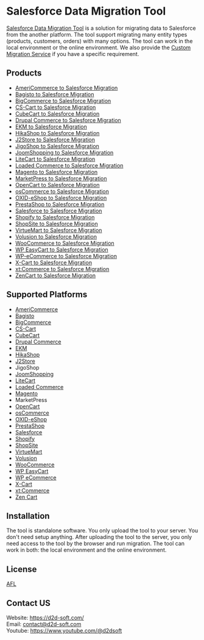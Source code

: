 # Salesforce Data Migration Tool
[Salesforce Data Migration Tool](https://d2d-soft.com/43-salesforce-migration) is a solution for migrating data to Salesforce from the another platform. The tool support migrating many entity types (products, customers, orders) with many options. The tool can work in the local environment or the online environment. We also provide the [Custom Migration Service](https://d2d-soft.com/migration-services/296-data-migration-customization.html) if you have a specific requirement. 

## Products
- [AmeriCommerce to Salesforce Migration](https://d2d-soft.com/salesforce-migration/779-7256-americommerce-to-salesforce-migration-tool.html#/72-entities-1000)
- [Bagisto to Salesforce Migration](https://d2d-soft.com/salesforce-migration/946-8965-bagisto-to-salesforce-migration-tool.html#/72-entities-1000)
- [BigCommerce to Salesforce Migration](https://d2d-soft.com/salesforce-migration/738-6946-bigcommerce-to-salesforce-migration-tool.html#/72-entities-1000)
- [CS-Cart to Salesforce Migration](https://d2d-soft.com/salesforce-migration/739-6957-cs-cart-to-salesforce-migration-tool.html#/72-entities-1000)
- [CubeCart to Salesforce Migration](https://d2d-soft.com/salesforce-migration/740-6968-cubecart-to-salesforce-migration-tool.html#/72-entities-1000)
- [Drupal Commerce to Salesforce Migration](https://d2d-soft.com/salesforce-migration/741-drupal-commerce-to-salesforce-migration-service.html)
- [EKM to Salesforce Migration](https://d2d-soft.com/salesforce-migration/833-7808-ekm-to-salesforce-migration-tool.html#/72-entities-1000)
- [HikaShop to Salesforce Migration](https://d2d-soft.com/salesforce-migration/742-6990-hikashop-to-salesforce-migration-tool.html#/72-entities-1000)
- [J2Store to Salesforce Migration](https://d2d-soft.com/salesforce-migration/743-7001-j2store-to-salesforce-migration-tool.html#/72-entities-1000)
- [JigoShop to Salesforce Migration](https://d2d-soft.com/salesforce-migration/744-7012-jigoshop-to-salesforce-migration-tool.html#/72-entities-1000)
- [JoomShopping to Salesforce Migration](https://d2d-soft.com/salesforce-migration/745-7023-joomshopping-to-salesforce-migration-tool.html#/72-entities-1000)
- [LiteCart to Salesforce Migration](https://d2d-soft.com/salesforce-migration/887-8370-litecart-to-salesforce-migration-tool.html#/72-entities-1000)
- [Loaded Commerce to Salesforce Migration](https://d2d-soft.com/salesforce-migration/746-7034-loaded-to-salesforce-migration-tool.html#/72-entities-1000)
- [Magento to Salesforce Migration](https://d2d-soft.com/salesforce-migration/747-7045-magento-to-salesforce-migration-tool.html#/72-entities-1000)
- [MarketPress to Salesforce Migration](https://d2d-soft.com/salesforce-migration/748-7056-marketpress-to-salesforce-migration-tool.html#/72-entities-1000)
- [OpenCart to Salesforce Migration](https://d2d-soft.com/salesforce-migration/749-7067-opencart-to-salesforce-migration-tool.html#/72-entities-1000)
- [osCommerce to Salesforce Migration](https://d2d-soft.com/salesforce-migration/750-7078-oscommerce-to-salesforce-migration-tool.html#/72-entities-1000)
- [OXID-eShop to Salesforce Migration](https://d2d-soft.com/salesforce-migration/751-7089-oxid-eshop-to-salesforce-migration-tool.html#/72-entities-1000)
- [PrestaShop to Salesforce Migration](https://d2d-soft.com/salesforce-migration/752-7100-prestashop-to-salesforce-migration-tool.html#/72-entities-1000)
- [Salesforce to Salesforce Migration](https://d2d-soft.com/salesforce-migration/753-7111-salesforce-to-salesforce-migration-tool.html#/72-entities-1000)
- [Shopify to Salesforce Migration](https://d2d-soft.com/salesforce-migration/754-7122-shopify-to-salesforce-migration-tool.html#/72-entities-1000)
- [ShopSite to Salesforce Migration](https://d2d-soft.com/salesforce-migration/860-8084-shopsite-to-salesforce-migration-tool.html#/72-entities-1000)
- [VirtueMart to Salesforce Migration](https://d2d-soft.com/salesforce-migration/755-7133-virtuemart-to-salesforce-migration-tool.html#/72-entities-1000)
- [Volusion to Salesforce Migration](https://d2d-soft.com/salesforce-migration/756-7144-volusion-to-salesforce-migration-tool.html#/72-entities-1000)
- [WooCommerce to Salesforce Migration](https://d2d-soft.com/salesforce-migration/757-7155-woocommerce-to-salesforce-migration-tool.html#/72-entities-1000)
- [WP EasyCart to Salesforce Migration](https://d2d-soft.com/salesforce-migration/758-7166-wp-easycart-to-salesforce-migration-tool.html#/72-entities-1000)
- [WP-eCommerce to Salesforce Migration](https://d2d-soft.com/salesforce-migration/759-7177-wp-ecommerce-to-salesforce-migration-tool.html#/72-entities-1000)
- [X-Cart to Salesforce Migration](https://d2d-soft.com/salesforce-migration/760-7188-x-cart-to-salesforce-migration-tool.html#/72-entities-1000)
- [xt:Commerce to Salesforce Migration](https://d2d-soft.com/salesforce-migration/761-7199-xtcommerce-to-salesforce-migration-tool.html#/72-entities-1000)
- [ZenCart to Salesforce Migration](https://d2d-soft.com/salesforce-migration/762-7210-zencart-to-salesforce-migration-tool.html#/72-entities-1000)

## Supported Platforms
- [AmeriCommerce](https://www.americommerce.com/)
- [Bagisto](https://bagisto.com/)
- [BigCommerce](https://www.bigcommerce.com/)
- [CS-Cart](https://www.cs-cart.com/)
- [CubeCart](https://www.cubecart.com/)
- [Drupal Commerce](https://drupalcommerce.org/)
- [EKM](https://www.ekm.com/)
- [HikaShop](https://www.hikashop.com/)
- [J2Store](https://www.j2store.org/)
- JigoShop
- [JoomShopping](https://extensions.joomla.org/extension/joomshopping/)
- [LiteCart](https://www.litecart.net/)
- [Loaded Commerce](https://loadedcommerce.com/)
- [Magento](https://magento.com/)
- MarketPress
- [OpenCart](https://www.opencart.com/)
- [osCommerce](https://www.oscommerce.com/)
- [OXID-eShop](https://www.oxid-esales.com)
- [PrestaShop](https://www.prestashop.com)
- [Salesforce](https://www.salesforce.com/)
- [Shopify](https://www.shopify.com/)
- [ShopSite](https://www.shopsite.com/)
- [VirtueMart](https://virtuemart.net/)
- [Volusion](https://volusion.com/)
- [WooCommerce](https://woocommerce.com/)
- [WP EasyCart](https://www.wpeasycart.com/)
- [WP eCommerce](https://wpecommerce.org/)
- [X-Cart](https://www.x-cart.com/)
- [xt:Commerce](https://www.xt-commerce.com/)
- [Zen Cart](https://www.zen-cart.com/)

## Installation
The tool is standalone software. You only upload the tool to your server. You don't need setup anything. After uploading the tool to the server, you only need access to the tool by the browser and run migration. The tool can work in both: the local environment and the online environment.

## License

[AFL](https://d2d-soft.com/license/AFL.txt)

## Contact US
Website: https://d2d-soft.com/ \
Email: contact@d2d-soft.com \
Youtube: https://www.youtube.com/@d2dsoft 